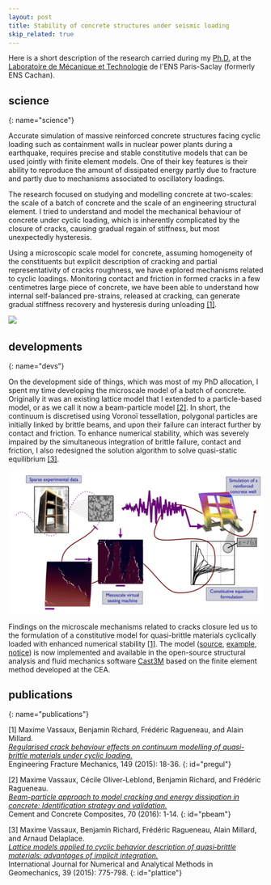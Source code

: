```yaml
---
layout: post
title: Stability of concrete structures under seismic loading
skip_related: true
---
```


<!--
* decompose in three pages, accessed in header unfolding menu under projects

* or pop each of these pages from the figure on the main page

* contour separately science and devs parts on each topic

* recap links at bottom
-->

<!-- Let's go to the [science](#science) bit or the [devs](#devs) one... -->

Here is a short description of the research carried during my [Ph.D.](https://hal.archives-ouvertes.fr/tel-01140988) at the [Laboratoire de Mécanique et Technologie](http://lmt.ens-paris-saclay.fr/) de l'ENS Paris-Saclay (formerly ENS Cachan).

## science
{: name="science"}

<!-- <a name="science"></a> -->

Accurate simulation of massive reinforced concrete structures facing cyclic loading such as containment walls in nuclear power plants during a earthquake, requires precise and stable constitutive models that can be used jointly with finite element models. One of their key features is their ability to reproduce the amount of dissipated energy partly due to fracture and partly due to mechanisms associated to oscillatory loadings.

The research focused on studying and modelling concrete at two-scales: the scale of a batch of concrete and the scale of an engineering structural element. I tried to understand and model the mechanical behaviour of concrete under cyclic loading, which is inherently complicated by the closure of cracks, causing gradual regain of stiffness, but most unexpectedly hysteresis.

<!-- **figure: a cracked wall** -->
<!-- **figure: uniaxial behaviour vs. zoom on closing crack** -->

Using a microscopic scale model for concrete, assuming homogeneity of the constituents but explicit description of cracking and partial representativity of cracks roughness, we have explored mechanisms related to cyclic loadings. Monitoring contact and friction in formed cracks in a few centimetres large piece of concrete, we have been able to understand how internal self-balanced pre-strains, released at cracking, can generate gradual stiffness recovery and hysteresis during unloading [[1]](#pregul).


<img src="../../static/cw38_amp10_better/cw38_amp10_better.gif" class="full-width">

<!-- Well, that is set aside now, scale effects in fracture still have to be figured out. -->

## developments
{: name="devs"}

On the development side of things, which was most of my PhD allocation, I spent my time developing the microscale model of a batch of concrete. Originally it was an existing lattice model that I extended to a particle-based model, or as we call it now a beam-particle model [[2]](#pbeam). In short, the continuum is discretised using Voronoï tessellation, polygonal particles are initially linked by brittle beams, and upon their failure can interact further by contact and friction. To enhance numerical stability, which was severely impaired by the simultaneous integration of brittle failure, contact and friction, I also redesigned the solution algorithm to solve quasi-static equilibrium [[3]](#plattice).
<!-- The whole code is freely available on github **ref: github/deap** . -->

<img src="../../static/concrete.001.inv.png" class="full-width">

<!-- **figure: modelling methodology (add links to seism, deap, concyc, cast3m)** -->

Findings on the microscale mechanisms related to cracks closure led us to the formulation of a constitutive model for quasi-brittle materials cyclically loaded with enhanced numerical stability [[1]](#pregul). The model ([source](http://www-cast3m.cea.fr/index.php?page=sources&source=concyc2), [example](http://www-cast3m.cea.fr/index.php?page=exemples&exemple=concyc), [notice](http://www-cast3m.cea.fr/index.php?page=notices&notice=MODE#ENDOMMAGEMENT)) is now implemented and available in the open-source structural analysis and fluid mechanics software [Cast3M](http://www-cast3m.cea.fr/) based on the finite element method developed at the CEA.

## publications
{: name="publications"}

[1] Maxime Vassaux, Benjamin Richard, Frédéric Ragueneau, and Alain Millard.<br>[*Regularised crack behaviour effects on continuum modelling of quasi-brittle materials under cyclic loading.*](https://hal.archives-ouvertes.fr/hal-01271756/)<br>Engineering Fracture Mechanics, 149 (2015): 18-36.
{: id="pregul"}

[2] Maxime Vassaux, Cécile Oliver-Leblond, Benjamin Richard, and Frédéric Ragueneau.<br>[*Beam-particle approach to model cracking and energy dissipation in concrete: Identification strategy and validation.*](http://hal.upmc.fr/hal-01297333)<br>Cement and Concrete Composites, 70 (2016): 1-14.
{: id="pbeam"}

[3] Maxime Vassaux, Benjamin Richard, Frédéric Ragueneau, Alain Millard, and Arnaud Delaplace.<br>[*Lattice models applied to cyclic behavior description of quasi‐brittle materials: advantages of implicit integration.*](https://hal.archives-ouvertes.fr/hal-01177051)<br>International Journal for Numerical and Analytical Methods in Geomechanics, 39 (2015): 775-798.
{: id="plattice"}
